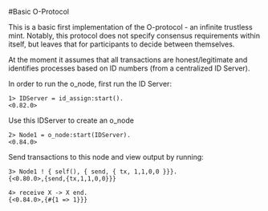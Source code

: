#Basic O-Protocol

This is a basic first implementation of the O-protocol - an infinite trustless mint. Notably, this protocol does not specify consensus requirements within itself, but leaves that for participants to decide between themselves.

At the moment it assumes that all transactions are honest/legitimate and identifies processes based on ID numbers (from a centralized ID Server). 

In order to run the o_node, first run the ID Server:
```
1> IDServer = id_assign:start().
<0.82.0>
``` 

Use this IDServer to create an o_node

```
2> Node1 = o_node:start(IDServer).
<0.84.0>
```

Send transactions to this node and view output by running:

```
3> Node1 ! { self(), { send, { tx, 1,1,0,0 }}}.
{<0.80.0>,{send,{tx,1,1,0,0}}}

4> receive X -> X end.
{<0.84.0>,{#{1 => 1}}}

```
